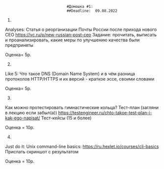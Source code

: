 								#Домашка #1:
								##Deadline:  09.08.2022
								

1. 
Analyses: Статья о реорганизации Почты России после прихода нового CEO https://vc.ru/p/new-russian-post-ceo
Задание: прочитать, выписать и проанализировать, какие меры по улучшению качества были предприняты 

Оценка= 5p.

2. 
Like 5: 
Что такое DNS (Domain Name System) и в чём разница протоколов HTTP/HTTPS и их версий - краткое эссе, своими словами

Оценка= 5p. 

3. 
Как можно протестировать гимнастические кольца? 
Тест-план (загляни в лекцию если забыл(а))
https://testengineer.ru/chto-takoe-test-plan-i-kak-ego-napisat/
Тест-кейсы (15 и более)
 
Оценка = 10p.

4. 
Just do it: 
Unix command-line basics:
https://ru.hexlet.io/courses/cli-basics
Прислать скриншот с результатом

Оценка = 10p.
